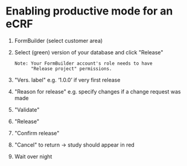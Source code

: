 # Enabling productive mode for an eCRF 

1. FormBuilder (select customer area)
2. Select (green) version of your database and click "Release" <br>

    ```
    Note: Your FormBuilder account's role needs to have 
          "Release project" permissions.
    ```

3. "Vers. label" e.g. ‘1.0.0’ if very first release
4. "Reason for release" e.g. specify changes if a change request was made
5. "Validate"
6. "Release"
7. "Confirm release"
8. "Cancel" to return → study should appear in red
9. Wait over night
